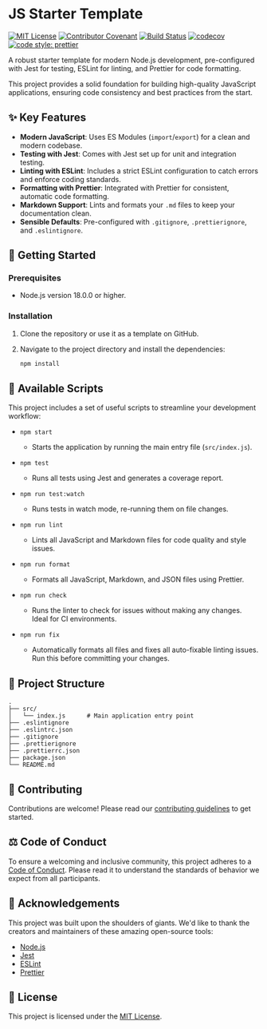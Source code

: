 # JS Starter Template

[![MIT License](https://img.shields.io/badge/License-MIT-green.svg)](LICENSE)
[![Contributor Covenant](https://img.shields.io/badge/Contributor%20Covenant-2.1-4baaaa.svg)](CODE_OF_CONDUCT.md)
[![Build Status](https://github.com/ioncakephper/js-starter/actions/workflows/ci.yml/badge.svg)](https://github.com/ioncakephper/js-starter/actions/workflows/ci.yml)
[![codecov](https://codecov.io/gh/ioncakephper/js-starter/branch/main/graph/badge.svg)](https://codecov.io/gh/ioncakephper/js-starter)
[![code style: prettier](https://img.shields.io/badge/code_style-prettier-ff69b4.svg?style=flat-square)](https://github.com/prettier/prettier)

A robust starter template for modern Node.js development, pre-configured with Jest for testing, ESLint for linting, and Prettier for code formatting.

This project provides a solid foundation for building high-quality JavaScript applications, ensuring code consistency and best practices from the start.

## ✨ Key Features

- **Modern JavaScript**: Uses ES Modules (`import`/`export`) for a clean and modern codebase.
- **Testing with Jest**: Comes with Jest set up for unit and integration testing.
- **Linting with ESLint**: Includes a strict ESLint configuration to catch errors and enforce coding standards.
- **Formatting with Prettier**: Integrated with Prettier for consistent, automatic code formatting.
- **Markdown Support**: Lints and formats your `.md` files to keep your documentation clean.
- **Sensible Defaults**: Pre-configured with `.gitignore`, `.prettierignore`, and `.eslintignore`.

## 🚀 Getting Started

### Prerequisites

- Node.js version 18.0.0 or higher.

### Installation

1.  Clone the repository or use it as a template on GitHub.
2.  Navigate to the project directory and install the dependencies:

    ```bash
    npm install
    ```

## 📜 Available Scripts

This project includes a set of useful scripts to streamline your development workflow:

- `npm start`
  - Starts the application by running the main entry file (`src/index.js`).

- `npm test`
  - Runs all tests using Jest and generates a coverage report.

- `npm run test:watch`
  - Runs tests in watch mode, re-running them on file changes.

- `npm run lint`
  - Lints all JavaScript and Markdown files for code quality and style issues.

- `npm run format`
  - Formats all JavaScript, Markdown, and JSON files using Prettier.

- `npm run check`
  - Runs the linter to check for issues without making any changes. Ideal for CI environments.

- `npm run fix`
  - Automatically formats all files and fixes all auto-fixable linting issues. Run this before committing your changes.

## 📁 Project Structure

```plaintext
.
├── src/
│   └── index.js      # Main application entry point
├── .eslintignore
├── .eslintrc.json
├── .gitignore
├── .prettierignore
├── .prettierrc.json
├── package.json
└── README.md
```

## 🤝 Contributing

Contributions are welcome! Please read our [contributing guidelines](CONTRIBUTING.md) to get started.

## ⚖️ Code of Conduct

To ensure a welcoming and inclusive community, this project adheres to a [Code of Conduct](CODE_OF_CONDUCT.md). Please read it to understand the standards of behavior we expect from all participants.

## 🙏 Acknowledgements

This project was built upon the shoulders of giants. We'd like to thank the creators and maintainers of these amazing open-source tools:

- [Node.js](https://nodejs.org/)
- [Jest](https://jestjs.io/)
- [ESLint](https://eslint.org/)
- [Prettier](https://prettier.io/)

## 📄 License

This project is licensed under the [MIT License](LICENSE).
